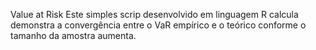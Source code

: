 Value at Risk
Este simples scrip desenvolvido em linguagem R calcula demonstra a convergência entre o VaR empírico e o teórico conforme o tamanho da amostra aumenta.